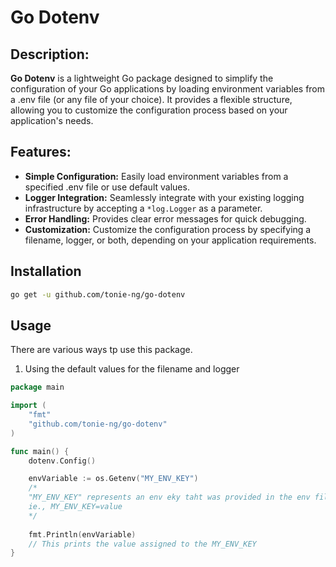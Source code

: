 # Go Dotenv

## Description:

**Go Dotenv** is a lightweight Go package designed to simplify the configuration of your Go applications by loading environment variables from a .env file (or any file of your choice). It provides a flexible structure, allowing you to customize the configuration process based on your application's needs.

## Features:
- **Simple Configuration:** Easily load environment variables from a specified .env file or use default values.
- **Logger Integration:** Seamlessly integrate with your existing logging infrastructure by accepting a `*log.Logger` as a parameter.
- **Error Handling:** Provides clear error messages for quick debugging.
- **Customization:** Customize the configuration process by specifying a filename, logger, or both, depending on your application requirements.

## Installation
```bash
go get -u github.com/tonie-ng/go-dotenv
```

## Usage
There are various ways tp use this package.
1. Using the default values for the filename and logger

```go
package main

import (
    "fmt"
    "github.com/tonie-ng/go-dotenv"
)

func main() {
    dotenv.Config()

    envVariable := os.Getenv("MY_ENV_KEY")
    /*
    "MY_ENV_KEY" represents an env eky taht was provided in the env file
    ie., MY_ENV_KEY=value
    */
    
    fmt.Println(envVariable)
    // This prints the value assigned to the MY_ENV_KEY
}
```
